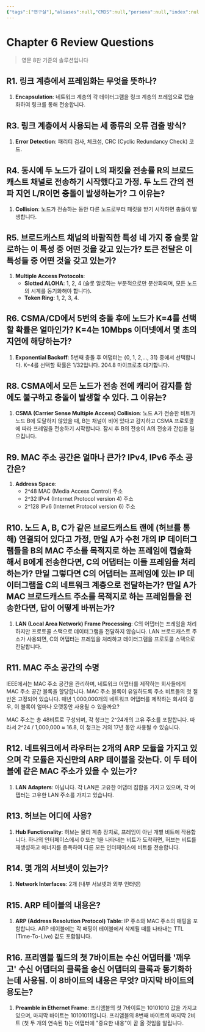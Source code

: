 ```yaml
---
{"tags":["연구실"],"aliases":null,"CMDS":null,"persona":null,"index":null,"date_created":"2024-05-28","dg-publish":true,"permalink":"/efforts/notes/advanced-network-lab/6/","dgPassFrontmatter":true,"noteIcon":"1","created":"2024-05-28T09:17:54.950+09:00","updated":"2024-05-28T12:07:45.037+09:00"}
---
```


# Chapter 6 Review Questions
>영문 8판 기준의 솔루션입니다

## R1. 링크 계층에서 프레임화는 무엇을 뜻하나?
1. **Encapsulation**: 네트워크 계층의 각 데이터그램을 링크 계층의 프레임으로 캡슐화하여 링크를 통해 전송합니다.

## R3. 링크 계층에서 사용되는 세 종류의 오류 검출 방식?
1. **Error Detection**: 패리티 검사, 체크섬, CRC (Cyclic Redundancy Check) 코드.

## R4. 동시에 두 노드가 길이 L의 패킷을 전송률 R의 브로드캐스트 채널로 전송하기 시작했다고 가정. 두 노드 간의 전파 지연 L/R이면 충돌이 발생하는가? 그 이유는?
1. **Collision**: 노드가 전송하는 동안 다른 노드로부터 패킷을 받기 시작하면 충돌이 발생합니다.

## R5. 브로드캐스트 채널의 바람직한 특성 네 가지 중 슬롯 알로하는 이 특성 중 어떤 것을 갖고 있는가? 토큰 전달은 이 특성들 중 어떤 것을 갖고 있는가?
1. **Multiple Access Protocols**:
   - **Slotted ALOHA**: 1, 2, 4 (슬롯 알로하는 부분적으로만 분산화되며, 모든 노드의 시계를 동기화해야 합니다).
   - **Token Ring**: 1, 2, 3, 4.

## R6. CSMA/CD에서 5번의 충돌 후에 노드가 K=4를 선택할 확률은 얼마인가? K=4는 10Mbps 이더넷에서 몇 초의 지연에 해당하는가?
1. **Exponential Backoff**: 5번째 충돌 후 어댑터는 {0, 1, 2,…, 31} 중에서 선택합니다. K=4를 선택할 확률은 1/32입니다. 204.8 마이크로초 대기합니다.

## R8. CSMA에서 모든 노드가 전송 전에 캐리어 감지를 함에도 불구하고 충돌이 발생할 수 있다. 그 이유는?
1. **CSMA (Carrier Sense Multiple Access) Collision**: 노드 A가 전송한 비트가 노드 B에 도달하지 않았을 때, B는 채널이 비어 있다고 감지하고 CSMA 프로토콜에 따라 프레임을 전송하기 시작합니다. 잠시 후 B의 전송이 A의 전송과 간섭을 일으킵니다.

## R9. MAC 주소 공간은 얼마나 큰가? IPv4, IPv6 주소 공간은?
1. **Address Space**:
   - 2^48 MAC (Media Access Control) 주소
   - 2^32 IPv4 (Internet Protocol version 4) 주소
   - 2^128 IPv6 (Internet Protocol version 6) 주소

## R10. 노드 A, B, C가 같은 브로드캐스트 랜에 (허브를 통해) 연결되어 있다고 가정, 만일 A가 수천 개의 IP 데이터그램들을 B의 MAC 주소를 목적지로 하는 프레임에 캡슐화해서 B에게 전송한다면, C의 어댑터는 이들 프레임을 처리하는가? 만일 그렇다면 C의 어댑터는 프레임에 있는 IP 데이터그램을 C의 네트워크 계층으로 전달하는가? 만일 A가 MAC 브로드캐스트 주소를 목적지로 하는 프레임들을 전송한다면, 답이 어떻게 바뀌는가?
1. **LAN (Local Area Network) Frame Processing**: C의 어댑터는 프레임을 처리하지만 프로토콜 스택으로 데이터그램을 전달하지 않습니다. LAN 브로드캐스트 주소가 사용되면, C의 어댑터는 프레임을 처리하고 데이터그램을 프로토콜 스택으로 전달합니다.

## R11. MAC 주소 공간의 수명
IEEE에서는 MAC 주소 공간을 관리하며, 네트워크 어댑터를 제작하는 회사들에게 MAC 주소 공간 블록을 할당합니다. MAC 주소 블록이 유일하도록 주소 비트들의 첫 절반은 고정되어 있습니다. 매년 1,000,000개의 네트워크 어댑터를 제작하는 회사의 경우, 이 블록이 얼마나 오랫동안 사용될 수 있을까요?

MAC 주소는 총 48비트로 구성되며, 각 청크는 2^24개의 고유 주소를 포함합니다. 따라서 2^24 / 1,000,000 ≈ 16.8, 이 청크는 거의 17년 동안 사용될 수 있습니다.
## R12. 네트워크에서 라우터는 2개의 ARP 모듈을 가지고 있으며 각 모듈은 자신만의 ARP 테이블을 갖는다. 이 두 테이블에 같은 MAC 주소가 있을 수 있는가?
1. **LAN Adapters**: 아닙니다. 각 LAN은 고유한 어댑터 집합을 가지고 있으며, 각 어댑터는 고유한 LAN 주소를 가지고 있습니다.

## R13. 허브는 어디에 사용?
1. **Hub Functionality**: 허브는 물리 계층 장치로, 프레임이 아닌 개별 비트에 작용합니다. 하나의 인터페이스에서 0 또는 1을 나타내는 비트가 도착하면, 허브는 비트를 재생성하고 에너지를 증폭하여 다른 모든 인터페이스에 비트를 전송합니다.

## R14. 몇 개의 서브넷이 있는가?
1. **Network Interfaces**: 2개 (내부 서브넷과 외부 인터넷)

## R15. ARP 테이블의 내용은?
1. **ARP (Address Resolution Protocol) Table**: IP 주소와 MAC 주소의 매핑을 포함합니다. ARP 테이블에는 각 매핑이 테이블에서 삭제될 때를 나타내는 TTL (Time-To-Live) 값도 포함됩니다.

## R16. 프리앰블 필드의 첫 7바이트는 수신 어댑터를 '깨우고' 수신 어댑터의 클록을 송신 어댑터의 클록과 동기화하는데 사용됨. 이 8바이트의 내용은 무엇? 마지막 바이트의 용도는?
1. **Preamble in Ethernet Frame**: 프리앰블의 첫 7바이트는 10101010 값을 가지고 있으며, 마지막 바이트는 10101011입니다. 프리앰블의 8번째 바이트의 마지막 2비트 (첫 두 개의 연속된 1)는 어댑터에 "중요한 내용"이 곧 올 것임을 알립니다.